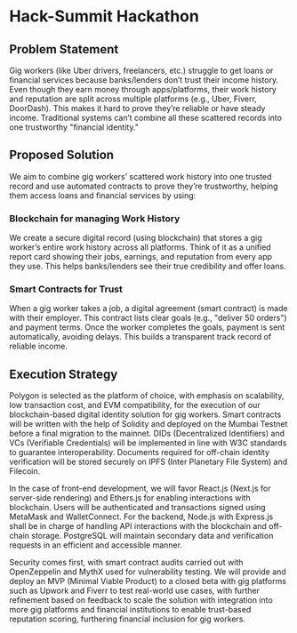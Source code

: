 # Hack-Summit Hackathon
 
## Problem Statement

Gig workers (like Uber drivers, freelancers, etc.) struggle to get loans or financial services because banks/lenders don’t trust their income history. Even though they earn money through apps/platforms, their work history and reputation are split across multiple platforms (e.g., Uber, Fiverr, DoorDash). This makes it hard to prove they’re reliable or have steady income. Traditional systems can’t combine all these scattered records into one trustworthy "financial identity."

## Proposed Solution

We aim to combine gig workers’ scattered work history into one trusted record and use automated contracts to prove they’re trustworthy, helping them access loans and financial services by using:

### Blockchain for managing Work History
We create a secure digital record (using blockchain) that stores a gig worker’s entire work history across all platforms. Think of it as a unified report card showing their jobs, earnings, and reputation from every app they use. This helps banks/lenders see their true credibility and offer loans.

### Smart Contracts for Trust
When a gig worker takes a job, a digital agreement (smart contract) is made with their employer. This contract lists clear goals (e.g., "deliver 50 orders") and payment terms. Once the worker completes the goals, payment is sent automatically, avoiding delays. This builds a transparent track record of reliable income.

## Execution Strategy

Polygon is selected as the platform of choice, with emphasis on scalability, low transaction cost, and EVM compatibility, for the execution of our blockchain-based digital identity solution for gig workers. Smart contracts will be written with the help of Solidity and deployed on the Mumbai Testnet before a final migration to the mainnet. DIDs (Decentralized Identifiers) and VCs (Verifiable Credentials) will be implemented in line with W3C standards to guarantee interoperability. Documents required for off-chain identity verification will be stored securely on IPFS (Inter Planetary File System) and Filecoin.

In the case of front-end development, we will favor React.js (Next.js for server-side rendering) and Ethers.js for enabling interactions with blockchain. Users will be authenticated and transactions signed using MetaMask and WalletConnect. For the backend, Node.js with Express.js shall be in charge of handling API interactions with the blockchain and off-chain storage. PostgreSQL will maintain secondary data and verification requests in an efficient and accessible manner.

Security comes first, with smart contract audits carried out with OpenZeppelin and MythX used for vulnerability testing. We will provide and deploy an MVP (Minimal Viable Product) to a closed beta with gig platforms such as Upwork and Fiverr to test real-world use cases, with further refinement based on feedback to scale the solution with integration into more gig platforms and financial institutions to enable trust-based reputation scoring, furthering financial inclusion for gig workers.



